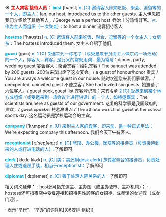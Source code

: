 ☀ <font color="red">**主人宾客 接待人员：**</font>
<font color="sky blue">**host**</font> [həʊst] 
<font color="#0070c0">n. [C] 邀请客人前来吃饭、聚会、逗留等的一个人，即主人：</font>Ian, our host, introduced us to the other guests. 主人伊恩把我们介绍给了其他客人。/ George was a perfect host. 乔治十分热情好客。<font color="#0070c0">vt. 作为主人而组织（一次聚会）：</font>to host a dinner 设宴招待客人

<font color="sky blue">**hostess**</font> ['həʊstɪs] 
<font color="#0070c0">n. [C] 邀请客人前来吃饭、聚会、逗留等的一个女主人；女房东：</font>The hostess introduced them. 女主人介绍了他们。

<font color="sky blue">**guest**</font> [ɡest] 
<font color="#0070c0">n. 1 [C] 受邀来到一栋宅子（或受邀来参加由主人做东的一场活动）的一个人，即客人，宾客。是此义的常规用词，最为常用：</font>dinner, party, wedding guest 宴会客人；聚会宾客；婚礼宾客 / The banquet was attended by 200 guests. 200位来宾出席了这次宴会。/ a guest of honour/honor 贵宾 / You are always a welcome guest in our house. 随时欢迎您来我们家做客。/ unexpected, uninvited guest 不速之客 / She had invited six guests. 她邀请了六位客人。/ guest book, guest list 宾客登记簿；来宾名单 <font color="#0070c0">2 [C] 受邀来到某个地方或组织（或受邀来到一场会议上进行讲话）的一个人，如特邀嘉宾：</font>The scientists are here as guests of our government. 这里的科学家是我国政府的贵宾。/ guest speaker 特邀演讲人 / The athlete was chief guest at the school sports day. 这名运动员是学校运动会的主宾。

<font color="sky blue">**company**</font> ['kʌmpənɪ] 
<font color="#0070c0">n. [U] 来到主人家的宾客，即来宾，是一种正式用法：</font>We’re expecting company this afternoon. 我们今天下午有客人。

<font color="sky blue">**receptionist**</font> [rɪ'sepʃənɪst] 
<font color="#0070c0">n. [C] 旅馆、办公楼、医院等的接待员（负责接待到来的人或打进电话的人）：</font>了解即可

<font color="sky blue">**clerk**</font> [klɑːk; klə:k] 
<font color="#0070c0">n. [C] [美；美还用desk clerk] 旅馆服务台的接待员，负责处理入住或退房手续，相当于receptionist：</font>了解即可
           
<font color="sky blue">**diplomat**</font> [ˈdɪpləmæt]
<font color="#0070c0">n. [C] 善于处理人际关系的人：</font>了解即可

相关词义延伸：
· host还可指东道主、主办国（或主办城市、主办机构）；
· hostess还可指夜店中受雇迎接和招待男性顾客的女招待，或餐馆的女迎宾（或女门迎）。

· 表示“举行”、“举办”的词群见[[06安排 组织]]